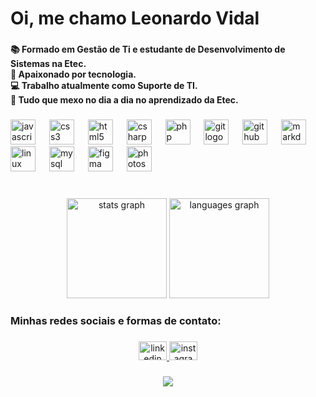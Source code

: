 <h1>Oi, me chamo Leonardo Vidal</h1>

###

<h4 align="left">📚 Formado em Gestão de Ti e estudante de Desenvolvimento de Sistemas na Etec.<br>🚀 Apaixonado por tecnologia.<br>💻 Trabalho atualmente como Suporte de TI.<br>📖 Tudo que mexo no dia a dia no aprendizado da Etec.</h4>

###

<div align="left">
  <img src="https://cdn.jsdelivr.net/gh/devicons/devicon/icons/javascript/javascript-original.svg" height="40" alt="javascript logo"  />
  <img width="14" />
  <img src="https://cdn.jsdelivr.net/gh/devicons/devicon/icons/css3/css3-original.svg" height="40" alt="css3 logo"  />
  <img width="14" />
  <img src="https://cdn.jsdelivr.net/gh/devicons/devicon/icons/html5/html5-original.svg" height="40" alt="html5 logo"  />
  <img width="14" />
  <img src="https://cdn.jsdelivr.net/gh/devicons/devicon/icons/csharp/csharp-original.svg" height="40" alt="csharp logo"  />
  <img width="14" />
  <img src="https://cdn.jsdelivr.net/gh/devicons/devicon/icons/php/php-original.svg" height="40" alt="php logo"  />
  <img width="14" />
  <img src="https://cdn.jsdelivr.net/gh/devicons/devicon/icons/git/git-original.svg" height="40" alt="git logo"  />
  <img width="14" />
  <img src="https://cdn.jsdelivr.net/gh/devicons/devicon/icons/github/github-original.svg" height="40" alt="github logo"  />
  <img width="14" />
  <img src="https://cdn.jsdelivr.net/gh/devicons/devicon/icons/markdown/markdown-original.svg" height="40" alt="markdown logo"  />
  <img width="14" />
  <img src="https://cdn.jsdelivr.net/gh/devicons/devicon/icons/linux/linux-original.svg" height="40" alt="linux logo"  />
  <img width="14" />
  <img src="https://cdn.jsdelivr.net/gh/devicons/devicon/icons/mysql/mysql-original.svg" height="40" alt="mysql logo"  />
  <img width="14" />
  <img src="https://cdn.jsdelivr.net/gh/devicons/devicon/icons/figma/figma-original.svg" height="40" alt="figma logo"  />
  <img width="14" />
  <img src="https://cdn.jsdelivr.net/gh/devicons/devicon/icons/photoshop/photoshop-plain.svg" height="40" alt="photoshop logo"  />
</div>

 <br>

###

<div align="center">
  <img src="https://github-readme-stats.vercel.app/api?username=iAmNotLins&hide_title=false&hide_rank=false&show_icons=true&include_all_commits=false&count_private=false&disable_animations=false&theme=transparent&locale=pt-br&hide_border=false&order=1" height="160" alt="stats graph"  />
  <img src="https://github-readme-stats.vercel.app/api/top-langs?username=iAmNotLins&locale=en&hide_title=true&layout=compact&card_width=320&langs_count=6&theme=transparent&hide_border=false&order=2" height="160" alt="languages graph"  />
</div>

###

<h3 align="left">Minhas redes sociais e formas de contato:</h3>

###

<div align="center">
  <a href="www.linkedin.com/in/leonardolinsv">
      <img src="https://raw.githubusercontent.com/maurodesouza/profile-readme-generator/master/src/assets/icons/social/linkedin/default.svg" width="45" height="30" alt="linkedin logo"/>
  </a>
   <a href="https://instagram.com/iam.lins">
  <img src="https://raw.githubusercontent.com/maurodesouza/profile-readme-generator/master/src/assets/icons/social/instagram/default.svg" width="45" height="30" alt="instagram logo"/>
   </a>
</div>

###



###

<div align="center">
  <img src="https://profile-counter.glitch.me/iAmNotLins/count.svg?"  />
</div>

###

